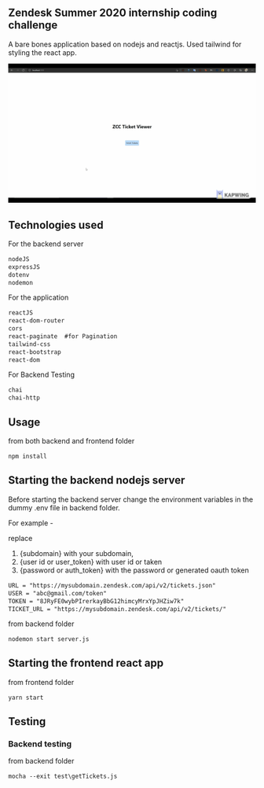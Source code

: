 ## Zendesk Summer 2020 internship coding challenge

A bare bones application based on nodejs and reactjs. Used tailwind for styling the react app.

![Ticket Viewer Demo](demo.gif)

## Technologies used

For the backend server
```
nodeJS
expressJS
dotenv
nodemon
```

For the application
```
reactJS
react-dom-router
cors
react-paginate  #for Pagination
tailwind-css
react-bootstrap
react-dom
```

For Backend Testing 
```
chai
chai-http
```

## Usage

from both backend and frontend folder
```
npm install
```

## Starting the backend nodejs server

Before starting the backend server change the environment variables in the dummy .env file in backend folder.

For example -

replace 
  1. {subdomain} with your subdomain,
  2. {user id or user_token} with user id or taken
  3. {password or auth_token} with the password or generated oauth token
```
URL = "https://mysubdomain.zendesk.com/api/v2/tickets.json"
USER = "abc@gmail.com/token"
TOKEN = "8JRyFE0wybPIrerkayBbG12himcyMrxYpJHZiw7k"
TICKET_URL = "https://mysubdomain.zendesk.com/api/v2/tickets/"
```

from backend folder
```
nodemon start server.js
```

## Starting the frontend react app

from frontend folder

```
yarn start
```

## Testing

### Backend testing

from backend folder

```
mocha --exit test\getTickets.js
```
